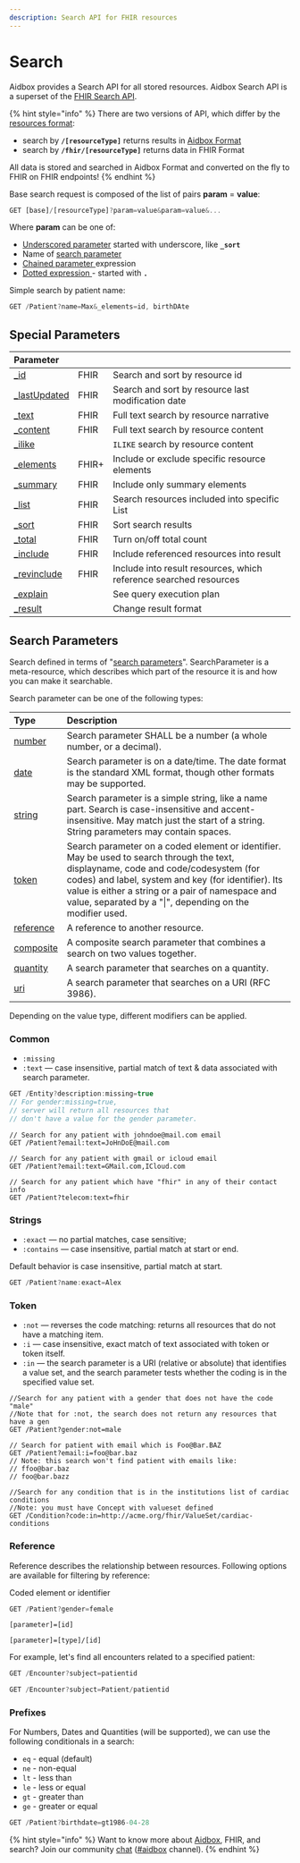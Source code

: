 ```yaml
---
description: Search API for FHIR resources
---
```


# Search

Aidbox provides a Search API for all stored resources. Aidbox Search API is a superset of the [FHIR Search API](https://www.hl7.org/fhir/search.html).  

{% hint style="info" %}
There are two versions of API, which differ by the [resources format](../../../modules-1/fhir-resources/aidbox-and-fhir-formats.md):

* search by **`/[resourceType]`** returns results in [Aidbox Format](../../../modules-1/fhir-resources/aidbox-and-fhir-formats.md)
* search by **`/fhir/[resourceType]`** returns data in FHIR Format

All data is stored and searched in Aidbox Format and converted on the fly to FHIR on FHIR endpoints!
{% endhint %}

Base search request is composed of the list of pairs **param** = **value**:

```javascript
GET [base]/[resourceType]?param=value&param=value&...
```

Where **param** can be one of:

* [Underscored parameter](./#special-parameters) started with underscore, like **`_sort`**
* Name of [search parameter](searchparameter.md)
* [Chained parameter ](chained-parameters.md)expression
* [Dotted expression ](.-expressions.md)- started with **`.`**

Simple search by patient name:

```javascript
GET /Patient?name=Max&_elements=id, birthDAte
```

## Special Parameters

| Parameter |  |  |
| :--- | :--- | :--- |
| [\_id](_id.md) | FHIR | Search and sort by resource id |
| [\_lastUpdated](_lastupdated.md) | FHIR | Search and sort by resource last modification date |
| [\_text](_text-and-_content.md) | FHIR | Full text search by resource narrative |
| [\_content](_text-and-_content.md) | FHIR | Full text search by resource content |
| [\_ilike](_ilike.md) |  | `ILIKE` search by resource content |
| [\_elements](_elements.md) | FHIR+ | Include or exclude specific resource elements |
| [\_summary](_summary.md) | FHIR | Include only summary elements  |
| [\_list](_list.md) | FHIR | Search resources included into specific List |
| [\_sort](_sort.md) | FHIR | Sort search results |
| [\_total](_total-or-_countmethod.md) | FHIR | Turn on/off total count |
| [\_include](_include-and-_revinclude.md) | FHIR | Include referenced resources into result |
| [\_revinclude](_include-and-_revinclude.md) | FHIR | Include into result resources, which reference searched resources |
| [\_explain](_explain.md) |  | See query execution plan |
| [\_result](_result.md) |  | Change result format |

## Search Parameters

Search defined in terms of "[search parameters](searchparameter.md)". SearchParameter is a meta-resource, which describes which part of the resource it is and how you can make it searchable.

Search parameter can be one of the following types: 

| Type | Description |
| :--- | :--- |
| [number](https://www.hl7.org/fhir/search.html#number) | Search parameter SHALL be a number \(a whole number, or a decimal\). |
| [date](https://www.hl7.org/fhir/search.html#date) | Search parameter is on a date/time. The date format is the standard XML format, though other formats may be supported. |
| [string](https://www.hl7.org/fhir/search.html#string) | Search parameter is a simple string, like a name part. Search is case-insensitive and accent-insensitive. May match just the start of a string. String parameters may contain spaces. |
| [token](https://www.hl7.org/fhir/search.html#token) | Search parameter on a coded element or identifier. May be used to search through the text, displayname, code and code/codesystem \(for codes\) and label, system and key \(for identifier\). Its value is either a string or a pair of namespace and value, separated by a "\|", depending on the modifier used. |
| [reference](https://www.hl7.org/fhir/search.html#reference) | A reference to another resource. |
| [composite](https://www.hl7.org/fhir/search.html#composite) | A composite search parameter that combines a search on two values together. |
| [quantity](https://www.hl7.org/fhir/search.html#quantity) | A search parameter that searches on a quantity. |
| [uri](https://www.hl7.org/fhir/search.html#uri) | A search parameter that searches on a URI \(RFC 3986\). |

Depending on the value type, different modifiers can be applied.

### Common

* `:missing`
* `:text` — case insensitive, partial match of text & data associated with search parameter.

```javascript
GET /Entity?description:missing=true
// For gender:missing=true,
// server will return all resources that
// don't have a value for the gender parameter.
```

```markup
// Search for any patient with johndoe@mail.com email
GET /Patient?email:text=JoHnDoE@mail.com

// Search for any patient with gmail or icloud email
GET /Patient?email:text=GMail.com,ICloud.com

// Search for any patient which have "fhir" in any of their contact info
GET /Patient?telecom:text=fhir
```



### Strings

* `:exact` — no partial matches, case sensitive;
* `:contains` — case insensitive, partial match at start or end.

Default behavior is case insensitive, partial match at start.

```javascript
GET /Patient?name:exact=Alex
```

### Token

* `:not` — reverses the code matching: returns all resources that do not have a matching item.
* `:i` — case insensitive, exact match of text associated with token or token itself.
* `:in` — the search parameter is a URI \(relative or absolute\) that identifies a value set, and the search parameter tests whether the coding is in the specified value set.

```
//Search for any patient with a gender that does not have the code "male"
//Note that for :not, the search does not return any resources that have a gen
GET /Patient?gender:not=male
```

```
// Search for patient with email which is Foo@Bar.BAZ
GET /Patient?email:i=foo@bar.baz
// Note: this search won't find patient with emails like:
// ffoo@bar.baz
// foo@bar.bazz
```

```
//Search for any condition that is in the institutions list of cardiac conditions
//Note: you must have Concept with valueset defined
GET /Condition?code:in=http://acme.org/fhir/ValueSet/cardiac-conditions
```

### Reference

Reference describes the relationship between resources. Following options are available for filtering by reference:

Сoded element or identifier

```javascript
GET /Patient?gender=female
```

```text
[parameter]=[id]
```

```text
[parameter]=[type]/[id]
```

For example, let's find all encounters related to a specified patient:

```javascript
GET /Encounter?subject=patientid
```

```javascript
GET /Encounter?subject=Patient/patientid
```

### Prefixes

For Numbers, Dates and Quantities \(will be supported\), we can use the following conditionals in a search:

* `eq` - equal \(default\)
* `ne` - non-equal
* `lt` - less than
* `le` - less or equal
* `gt` - greater than
* `ge` - greater or equal

```javascript
GET /Patient?birthdate=gt1986-04-28
```

{% hint style="info" %}
Want to know more about [Aidbox](https://www.health-samurai.io/aidbox), FHIR, and search? Join our community [chat](https://community.aidbox.app/) \([\#aidbox](https://community.aidbox.app/) channel\).
{% endhint %}



